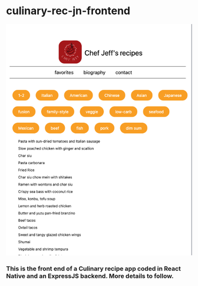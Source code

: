 # culinary-rec-jn-frontend

<img src = 'assets/Early_screenshot.png' alt = 'Early screenshot' style = "width =200; height = auto" text> 

### This is the front end of a Culinary recipe app coded in React Native and an ExpressJS backend. More details to follow.
